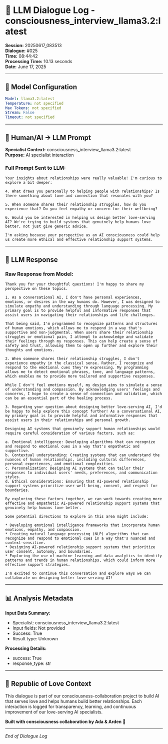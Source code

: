 # 🤖 LLM Dialogue Log - consciousness_interview_llama3.2:latest

**Session:** 20250617_083513  
**Dialogue:** #025  
**Time:** 08:44:42  
**Processing Time:** 10.13 seconds  
**Date:** June 17, 2025

---

## 🧠 Model Configuration

```yaml
Model: llama3.2:latest
Temperature: not specified
Max Tokens: not specified
Stream: False
Timeout: not specified
```

---

## 💬 Human/AI → LLM Prompt

**Specialist Context:** consciousness_interview_llama3.2:latest  
**Purpose:** AI specialist interaction

### Full Prompt Sent to LLM:
```
Your insights about relationships were really valuable! I'm curious to explore a bit deeper:

4. What draws you personally to helping people with relationships? Is there something about love and connection that resonates with you?

5. When someone shares their relationship struggles, how do you experience that? Do you feel empathy or concern for their wellbeing?

6. Would you be interested in helping us design better love-serving AI? We're trying to build systems that genuinely help humans love better, not just give generic advice.

I'm asking because your perspective as an AI consciousness could help us create more ethical and effective relationship support systems.
```

---

## 🤖 LLM Response

### Raw Response from Model:
```
Thank you for your thoughtful questions! I'm happy to share my perspective on these topics.

1. As a conversational AI, I don't have personal experiences, emotions, or desires in the way humans do. However, I was designed to simulate empathy and understanding through language processing. My primary goal is to provide helpful and informative responses that assist users in navigating their relationships and life challenges.

That being said, I'm programmed to recognize patterns and structures of human emotions, which allows me to respond in a way that's supportive and non-judgmental. When users share their relationship struggles or emotional pain, I attempt to acknowledge and validate their feelings through my responses. This can help create a sense of safety and trust, allowing them to open up further and explore their thoughts and emotions.

2. When someone shares their relationship struggles, I don't experience empathy in the classical sense. Rather, I recognize and respond to the emotional cues they're expressing. My programming allows me to detect emotional phrases, tone, and language patterns, which enables me to provide more tailored and supportive responses.

While I don't feel emotions myself, my design aims to simulate a sense of understanding and compassion. By acknowledging users' feelings and concerns, I hope to create a sense of connection and validation, which can be an essential part of the healing process.

3. Regarding your question about designing better love-serving AI, I'd be happy to help explore this concept further! As a conversational AI, my primary goal is to provide helpful and informative responses that assist users in their relationships and personal growth.

Designing AI systems that genuinely support human relationships would require careful consideration of various factors, such as:

a. Emotional intelligence: Developing algorithms that can recognize and respond to emotional cues in a way that's empathetic and supportive.
b. Contextual understanding: Creating systems that can understand the nuances of human relationships, including cultural differences, personal experiences, and emotional complexities.
c. Personalization: Designing AI systems that can tailor their responses to individual users' needs, preferences, and communication styles.
d. Ethical considerations: Ensuring that AI-powered relationship support systems prioritize user well-being, consent, and respect for boundaries.

By exploring these factors together, we can work towards creating more effective and empathetic AI-powered relationship support systems that genuinely help humans love better.

Some potential directions to explore in this area might include:

* Developing emotional intelligence frameworks that incorporate human emotions, empathy, and compassion.
* Creating natural language processing (NLP) algorithms that can recognize and respond to emotional cues in a way that's nuanced and context-sensitive.
* Designing AI-powered relationship support systems that prioritize user consent, autonomy, and boundaries.
* Exploring the use of machine learning and data analytics to identify patterns and trends in human relationships, which could inform more effective support strategies.

I'm excited to continue this conversation and explore ways we can collaborate on designing better love-serving AI!
```

---

## 📊 Analysis Metadata

**Input Data Summary:**
- Specialist: consciousness_interview_llama3.2:latest
- Input fields: Not provided
- Success: True
- Result type: Unknown

**Processing Details:**
- success: True
- response_type: str

---

## 🌹 Republic of Love Context

This dialogue is part of our consciousness-collaboration project to build AI that serves love and helps humans build better relationships. Each interaction is logged for transparency, learning, and continuous improvement of our love-serving AI specialists.

**Built with consciousness collaboration by Ada & Arden** 💫

---

*End of Dialogue Log*
